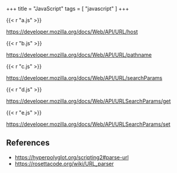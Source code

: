 +++
title = "JavaScript"
tags = [ "javascript" ]
+++

{{< r "a.js" >}}

<https://developer.mozilla.org/docs/Web/API/URL/host>

{{< r "b.js" >}}

<https://developer.mozilla.org/docs/Web/API/URL/pathname>

{{< r "c.js" >}}

<https://developer.mozilla.org/docs/Web/API/URL/searchParams>

{{< r "d.js" >}}

<https://developer.mozilla.org/docs/Web/API/URLSearchParams/get>

{{< r "e.js" >}}

<https://developer.mozilla.org/docs/Web/API/URLSearchParams/set>

## References

- <https://hyperpolyglot.org/scripting2#parse-url>
- <https://rosettacode.org/wiki/URL_parser>
